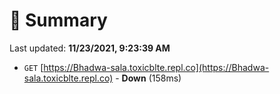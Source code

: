 # 📖 Summary
Last updated: **11/23/2021, 9:23:39 AM**

- `GET` [https://Bhadwa-sala.toxicblte.repl.co](https://Bhadwa-sala.toxicblte.repl.co) - **Down** (158ms)
